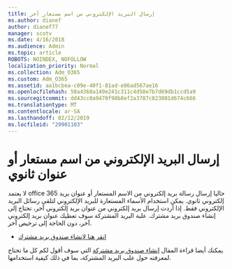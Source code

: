 ```yaml
---
title: إرسال البريد الإلكتروني من اسم مستعار آخر
ms.author: dianef
author: dianef77
manager: scotv
ms.date: 4/16/2018
ms.audience: Admin
ms.topic: article
ROBOTS: NOINDEX, NOFOLLOW
localization_priority: Normal
ms.collection: Adm_O365
ms.custom: Adm_O365
ms.assetid: aa1bcbea-c09e-40f1-81ad-e86ad567ae16
ms.openlocfilehash: 50a4368a149e241c311c4d58e7b7d69db1ccd5a9
ms.sourcegitcommit: dd43cc0a9470f98b8ef2a3787c823801d674c666
ms.translationtype: MT
ms.contentlocale: ar-SA
ms.lasthandoff: 02/12/2019
ms.locfileid: "29901103"
---
```

# <a name="send-email-from-an-alias-or-secondary-address"></a>إرسال البريد الإلكتروني من اسم مستعار أو عنوان ثانوي

لا يعتمد office 365 حاليا إرسال رسالة بريد إلكتروني من الاسم المستعار أو عنوان بريد إلكتروني ثانوي. يمكن استخدام الأسماء المستعارة للبريد الإلكتروني لتلقي رسائل البريد الإلكتروني فقط. إذا أردت إرسال بريد إلكتروني من عنوان بريد إلكتروني آخر، تحتاج إلى إنشاء صندوق بريد مشترك. علبة البريد المشتركة سوف تعطيك عنوان بريد إلكتروني آخر، دون الحاجة إلى ترخيص آخر. 
  
- [انقر هنا لإنشاء صندوق بريد مشترك](https://portal.office.com/AdminPortal/Home#/AssistedGuide/addemailoptions)
    
يمكنك أيضا قراءة المقال [إنشاء صندوق بريد مشتركة](https://support.office.com/article/871a246d-3acd-4bba-948e-5de8be0544c9) التي سوف أقول لكم كل ما تحتاج لمعرفته حول علب البريد المشتركة، بما في ذلك كيفية استخدامها. 
  

